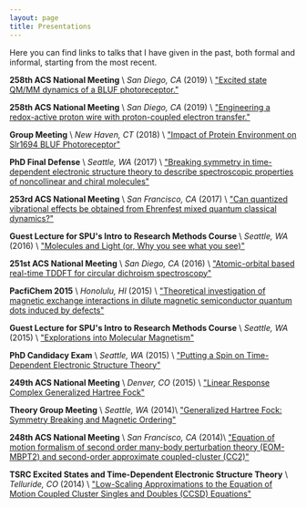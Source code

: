 ```yaml
---
layout: page
title: Presentations 
---
```


Here you can find links to talks that I have given in the past, both formal and informal, starting from the most recent.

**258th ACS National Meeting** \\
*San Diego, CA* (2019) \\
["Excited state QM/MM dynamics of a BLUF photoreceptor."](/assets/BLUF-TDA-Dynamics.pdf)


**258th ACS National Meeting** \\
*San Diego, CA* (2019) \\
["Engineering a redox-active proton wire with proton-coupled electron transfer."](/assets/E4PT.pdf)


**Group Meeting** \\
*New Haven, CT* (2018) \\
["Impact of Protein Environment on Slr1694 BLUF Photoreceptor"](/assets/bluf-oct-2018.pdf)


**PhD Final Defense** \\
*Seattle, WA* (2017) \\
["Breaking symmetry in time-dependent electronic structure theory to describe spectroscopic properties of noncollinear and chiral molecules"](/assets/final-defense.pdf)

**253rd ACS National Meeting** \\
*San Francisco, CA* (2017) \\
["Can quantized vibrational effects be obtained from Ehrenfest mixed quantum classical dynamics?"](/assets/ACS-253-ehrenfest.pdf)

**Guest Lecture for SPU's Intro to Research Methods Course** \\
*Seattle, WA* (2016) \\
["Molecules and Light (or, Why you see what you see)"](/assets/SPU-2016.pdf)

**251st ACS National Meeting** \\
*San Diego, CA* (2016) \\
["Atomic-orbital based real-time TDDFT for circular dichroism spectroscopy"](/assets/RT-ECD.pdf)

**PacfiChem 2015** \\
*Honolulu, HI* (2015) \\
["Theoretical investigation of magnetic exchange interactions in dilute magnetic semiconductor quantum dots induced by defects"](/assets/MnAZO.pdf)

**Guest Lecture for SPU's Intro to Research Methods Course** \\
*Seattle, WA* (2015) \\
["Explorations into Molecular Magnetism"](/assets/SPU_Talk_2015.pdf)

**PhD Candidacy Exam** \\
*Seattle, WA* (2015) \\
["Putting a Spin on Time-Dependent Electronic Structure Theory"](/assets/GeneralExam.pdf)

**249th ACS National Meeting** \\
*Denver, CO* (2015) \\
["Linear Response Complex Generalized Hartree Fock"](/assets/TDGHF.pdf)

**Theory Group Meeting** \\
*Seattle, WA* (2014)\\
["Generalized Hartree Fock: Symmetry Breaking and Magnetic Ordering"](/assets/ghf_magnetic.pdf)

**248th ACS National Meeting** \\
*San Francisco, CA* (2014)\\
["Equation of motion formalism of second order many-body perturbation theory (EOM-MBPT2) and second-order approximate coupled-cluster (CC2)"](/assets/eompt.pdf)

**TSRC Excited States and Time-Dependent Electronic Structure Theory** \\
*Telluride, CO* (2014) \\
["Low-Scaling Approximations to the Equation of Motion Coupled Cluster Singles and Doubles (CCSD) Equations"](/assets/eompt_plain.pdf)



